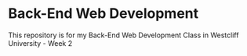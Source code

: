 # Back-End Web Development

This repository is for my Back-End Web Development Class in Westcliff University - Week 2
